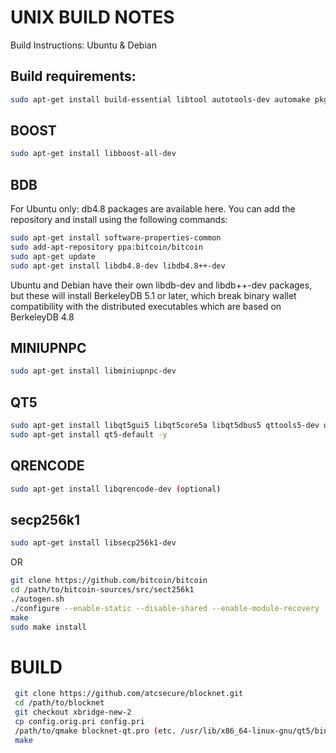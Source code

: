 UNIX BUILD NOTES
================

Build Instructions: Ubuntu & Debian

Build requirements:
-------------------
```bash
sudo apt-get install build-essential libtool autotools-dev automake pkg-config libssl-dev libevent-dev bsdmainutils
```

BOOST
-----
```bash
sudo apt-get install libboost-all-dev
```

BDB
---
For Ubuntu only: db4.8 packages are available here. You can add the repository and install using the following commands:
```bash
sudo apt-get install software-properties-common
sudo add-apt-repository ppa:bitcoin/bitcoin
sudo apt-get update
sudo apt-get install libdb4.8-dev libdb4.8++-dev
```

Ubuntu and Debian have their own libdb-dev and libdb++-dev packages, but these will install BerkeleyDB 5.1 or later, which break binary wallet compatibility with the distributed executables which are based on BerkeleyDB 4.8

MINIUPNPC
---------
```bash
sudo apt-get install libminiupnpc-dev
```

QT5
---
```bash
sudo apt-get install libqt5gui5 libqt5core5a libqt5dbus5 qttools5-dev qttools5-dev-tools libprotobuf-dev protobuf-compiler
sudo apt-get install qt5-default -y
```

QRENCODE
--------
```bash
sudo apt-get install libqrencode-dev (optional)
```

secp256k1
---------
```bash
sudo apt-get install libsecp256k1-dev
```

OR 
```bash
git clone https://github.com/bitcoin/bitcoin
cd /path/to/bitcoin-sources/src/sect256k1
./autogen.sh
./configure --enable-static --disable-shared --enable-module-recovery
make
sudo make install
```

BUILD
=====
```bash
 git clone https://github.com/atcsecure/blocknet.git
 cd /path/to/blocknet
 git checkout xbridge-new-2
 cp config.orig.pri config.pri
 /path/to/qmake blocknet-qt.pro (etc. /usr/lib/x86_64-linux-gnu/qt5/bin on ubuntu)
 make
```
